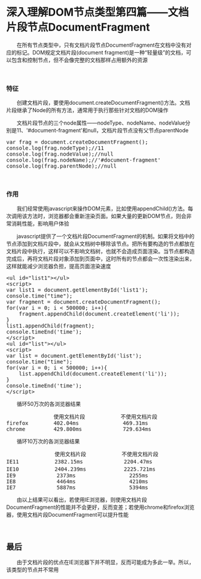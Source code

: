 # 深入理解DOM节点类型第四篇——文档片段节点DocumentFragment

&emsp;&emsp;在所有节点类型中，只有文档片段节点DocumentFragment在文档中没有对应的标记。DOM规定文档片段(document fragment)是一种&ldquo;轻量级&rdquo;的文档，可以包含和控制节点，但不会像完整的文档那样占用额外的资源

&nbsp;

### 特征

&emsp;&emsp;创建文档片段，要使用document.createDocumentFragment()方法。文档片段继承了Node的所有方法，通常用于执行那些针对文档的DOM操作

&emsp;&emsp;文档片段节点的三个node属性&mdash;&mdash;nodeType、nodeName、nodeValue分别是11、'#document-fragment'和null，文档片段节点没有父节点parentNode

<div>
<pre>var frag = document.createDocumentFragment();
console.log(frag.nodeType);//11
console.log(frag.nodeValue);//null
console.log(frag.nodeName);//'#document-fragment'
console.log(frag.parentNode);//null</pre>
</div>

&nbsp;

### 作用

&emsp;&emsp;我们经常使用javascript来操作DOM元素，比如使用appendChild()方法。每次调用该方法时，浏览器都会重新渲染页面。如果大量的更新DOM节点，则会非常消耗性能，影响用户体验

&emsp;&emsp;javascript提供了一个文档片段DocumentFragment的机制。如果将文档中的节点添加到文档片段中，就会从文档树中移除该节点。把所有要构造的节点都放在文档片段中执行，这样可以不影响文档树，也就不会造成页面渲染。当节点都构造完成后，再将文档片段对象添加到页面中，这时所有的节点都会一次性渲染出来，这样就能减少浏览器负担，提高页面渲染速度

<div>
<pre>&lt;ul id="list1"&gt;&lt;/ul&gt;
&lt;script&gt;
var list1 = document.getElementById('list1');
console.time("time");
var fragment = document.createDocumentFragment();
for(var i = 0; i &lt; 500000; i++){
    fragment.appendChild(document.createElement('li'));
}
list1.appendChild(fragment);
console.timeEnd('time');
&lt;/script&gt;
&lt;ul id="list"&gt;&lt;/ul&gt;
&lt;script&gt;
var list = document.getElementById('list');
console.time("time");
for(var i = 0; i &lt; 500000; i++){
    list.appendChild(document.createElement('li'));
}
console.timeEnd('time');
&lt;/script&gt;</pre>
</div>

&emsp;&emsp;循环50万次的各浏览器结果

<div>
<pre>               使用文档片段        　　不使用文档片段
firefox        402.04ms              469.31ms
chrome         429.800ms             729.634ms</pre>
</div>

&emsp;&emsp;循环10万次的各浏览器结果

<div>
<pre>            　　使用文档片段        　　不使用文档片段
IE11        　　2382.15ms             2204.47ms
IE10        　　2404.239ms            2225.721ms
IE9             2373ms                 2255ms
IE8             4464ms                 4210ms
IE7             5887ms                 5394ms</pre>
</div>

&emsp;&emsp;由以上结果可以看出，若使用IE浏览器，则使用文档片段DocumentFragment的性能并不会更好，反而变差；若使用chrome和firefox浏览器，使用文档片段DocumentFragment可以提升性能

&nbsp;

## 最后

&emsp;&emsp;由于文档片段的优点在IE浏览器下并不明显，反而可能成为多此一举。所以，该类型的节点并不常用

